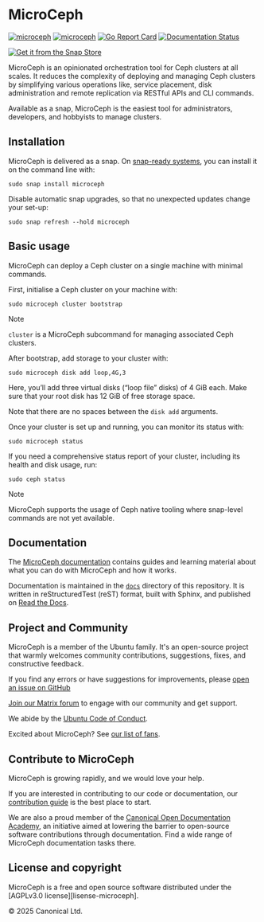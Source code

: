 # MicroCeph

[![microceph](https://snapcraft.io/microceph/badge.svg)](https://snapcraft.io/microceph)
[![microceph](https://snapcraft.io/microceph/trending.svg?name=0)](https://snapcraft.io/microceph)
[![Go Report Card](https://goreportcard.com/badge/github.com/canonical/microceph/microceph)](https://goreportcard.com/report/github.com/canonical/microceph/microceph)
[![Documentation Status](https://readthedocs.com/projects/canonical-microceph/badge/?version=latest)](https://canonical-microceph.readthedocs-hosted.com/en/latest/?badge=latest)

[![Get it from the Snap Store][snap-button]][snap-microceph]


MicroCeph is an opinionated orchestration tool for Ceph clusters at all scales.
It reduces the complexity of deploying and managing Ceph clusters by simplifying various operations like, service placement,
disk administration and remote replication via RESTful APIs and CLI commands.

Available as a snap, MicroCeph is the easiest tool for administrators, developers, and hobbyists to manage clusters.

## Installation

MicroCeph is delivered as a snap. On [snap-ready systems][snap-ready], you can install it on the command line with:

```
sudo snap install microceph
```

Disable automatic snap upgrades, so that no unexpected updates change your set-up:

```
sudo snap refresh --hold microceph
```

## Basic usage

MicroCeph can deploy a Ceph cluster on a single machine with minimal commands.

First, initialise a Ceph cluster on your machine with:

```
sudo microceph cluster bootstrap
```

> [!NOTE]  
> `cluster` is a MicroCeph subcommand for managing associated Ceph clusters.

After bootstrap, add storage to your cluster with:

```
sudo microceph disk add loop,4G,3
```

Here, you’ll add three virtual disks (“loop file” disks) of 4 GiB each. Make sure that
your root disk has 12 GiB of free storage space.

Note that there are no spaces between the `disk add` arguments.


Once your cluster is set up and running, you can monitor its status with:

```
sudo microceph status
```

If you need a comprehensive status report of your cluster, including its health and disk usage, run:

```
sudo ceph status
```
> [!NOTE]
> MicroCeph supports the usage of Ceph native tooling where snap-level commands are not yet available.

## Documentation

The [MicroCeph documentation][rtd-microceph] contains guides and learning material about
what you can do with MicroCeph and how it works.

Documentation is maintained in the [`docs`][docs-dir-microceph] directory of this repository.
It is written in reStructuredTest (reST) format, built with Sphinx, and published on [Read the Docs][rtd]. 

## Project and Community

MicroCeph is a member of the Ubuntu family. It's an open-source project that warmly welcomes community contributions,
suggestions, fixes, and constructive feedback.

If you find any errors or have suggestions for improvements, please [open an issue on GitHub][bug-microceph]

[Join our Matrix forum][matrix-microceph] to engage with our community and get support.

We abide by the [Ubuntu Code of Conduct][ubuntu-coc].

Excited about MicroCeph? See [our list of fans][stargazers-microceph].

## Contribute to MicroCeph

MicroCeph is growing rapidly, and we would love your help.

If you are interested in contributing to our code or documentation, our [contribution guide][contrib-microceph]
is the best place to start.

We are also a proud member of the [Canonical Open Documentation Academy][coda], an initiative aimed at lowering the
barrier to open-source software contributions through documentation. Find a wide range of MicroCeph documentation tasks there.

## License and copyright

MicroCeph is a free and open source software distributed under the [AGPLv3.0 license][lisense-microceph].

© 2025 Canonical Ltd.

<!-- LINKS -->

[snap-button]: https://snapcraft.io/static/images/badges/en/snap-store-black.svg
[snap-microceph]: https://snapcraft.io/microceph
[rtd-microceph]: https://canonical-microceph.readthedocs-hosted.com/en/latest/
[docs-dir-microceph]: https://github.com/canonical/microceph/tree/main/docs
[contrib-microceph]: ./CONTRIBUTING.md
[license-microceph]: ./COPYING
[ubuntu-coc]: https://ubuntu.com/community/ethos/code-of-conduct
[bug-microceph]: https://github.com/canonical/microceph/issues/new
[stargazers-microceph]: https://github.com/canonical/microceph/stargazers
[matrix-microceph]: https://matrix.to/#/#ubuntu-ceph:matrix.org
[coda]: https://canonical-open-documentation-academy.readthedocs.io/en/latest/
[snap-ready]: https://snapcraft.io/docs/installing-snapd
[rtd]: https://about.readthedocs.com/
